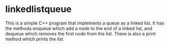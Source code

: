 # linkedlistqueue
This is a simple C++ program that implements a queue as a linked list. 
It has the methods enqueue which add a node to the end of a linked list, and dequeue which removes the first node from the list. 
There is also a print method which prints the list.
